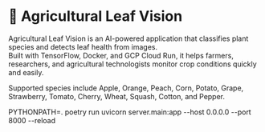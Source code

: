# 🌾 Agricultural Leaf Vision

Agricultural Leaf Vision is an AI-powered application that classifies plant species and detects leaf health from images.  
Built with TensorFlow, Docker, and GCP Cloud Run, it helps farmers, researchers, and agricultural technologists monitor crop conditions quickly and easily.

Supported species include Apple, Orange, Peach, Corn, Potato, Grape, Strawberry, Tomato, Cherry, Wheat, Squash, Cotton, and Pepper.

<!-- local server -->

PYTHONPATH=. poetry run uvicorn server.main:app --host 0.0.0.0 --port 8000 --reload
